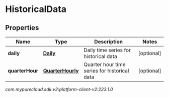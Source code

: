 # HistoricalData


## Properties

| Name | Type | Description | Notes |
| ------------ | ------------- | ------------- | ------------- |
| **daily** | [**Daily**](Daily) | Daily time series for historical data |  [optional] |
| **quarterHour** | [**QuarterHourly**](QuarterHourly) | Quarter hour time series for historical data |  [optional] |




_com.mypurecloud.sdk.v2:platform-client-v2:223.1.0_
